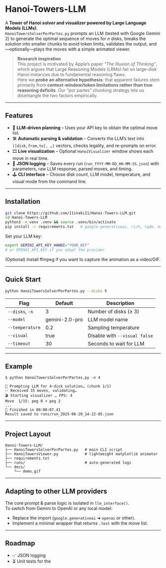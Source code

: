 # Hanoi-Towers-LLM

A **Tower of Hanoi solver and visualizer powered by Large Language Models (LLMs)**.  
`HanoiTowersSolverPorPartes.py` prompts an LLM (tested with Google Gemini 2) to generate the optimal sequence of moves for *n* disks, breaks the solution into smaller chunks to avoid token limits, validates the output, and—optionally—plays the moves with a simple animated viewer.

> **Research inspiration**  
> This project is motivated by Apple’s paper *“The Illusion of Thinking”*, which argues that Large Reasoning Models (LRMs) fail on large-disk Hanoi instances due to fundamental reasoning flaws.  
> Here we **probe an alternative hypothesis**: that apparent failures stem primarily from **context-window/token limitations rather than true reasoning deficits**. Our “por partes” chunking strategy lets us disentangle the two factors empirically.

---

## Features

- 🔮 **LLM-driven planning** – Uses your API key to obtain the optimal move list.  
- 🛠️ **Automatic parsing & validation** – Converts the LLM’s text into `[[disk,from,to], …]` vectors, checks legality, and re-prompts on error.  
- 🎞️ **Live visualization** – Optional `HanoiVisualizer` window shows each move in real time.  
- 💾 **JSON logging** – Saves every run (`run_YYYY-MM-DD_HH-MM-SS.json`) with parameters, raw LLM response, parsed moves, and timing.  
- 🕹️ **CLI interface** – Choose disk count, LLM model, temperature, and visual mode from the command line.

---

## Installation

```bash
git clone https://github.com/11inaki11/Hanoi-Towers-LLM.git
cd Hanoi-Towers-LLM
python3 -m venv .venv && source .venv/bin/activate
pip install -r requirements.txt   # google-generativeai, rich, tqdm, matplotlib, etc.
```

Set your LLM key:

```bash
export GEMINI_API_KEY_HANOI="YOUR_KEY"
# or OPENAI_API_KEY if you adapt the provider
```

(Optional) Install ffmpeg if you want to capture the animation as a video/GIF.

---

## Quick Start

```bash
python HanoiTowersSolverPorPartes.py --disks 5
```

| Flag            | Default         | Description                       |
|-----------------|----------------|-----------------------------------|
| `--disks`, `-n` | 3              | Number of disks (≥ 3)             |
| `--model`       | gemini-2.0-pro | LLM model name                    |
| `--temperature` | 0.2            | Sampling temperature              |
| `--visual`      | true           | Disable with `--visual false`     |
| `--timeout`     | 30             | Seconds to wait for LLM           |

---

## Example

```text
$ python HanoiTowersSolverPorPartes.py -n 4

🧠 Prompting LLM for 4-disk solution… (chunk 1/1)
✅ Received 15 moves, validating…
🎬 Starting visualizer … FPS: 4
Move  1/15: peg 0 ➜ peg 2
...
🏁 Finished in 00:00:07.41
Result saved to runs/run_2025-06-20_14-22-05.json
```

---

## Project Layout

```
Hanoi-Towers-LLM/
├── HanoiTowersSolverPorPartes.py   # main CLI script
├── HanoiTowersViewer.py            # lightweight matplotlib animator
├── requirements.txt
├── runs/                           # auto-generated logs
└── docs/
    └── demo.gif
```

---

## Adapting to other LLM providers

The core prompt & parse logic is isolated in `llm_interface()`.  
To switch from Gemini to OpenAI or any local model:

- Replace the import (`google.generativeai` ➜ `openai` or other).
- Implement a minimal wrapper that returns `.text` with the move list.

---

## Roadmap

- ✅ JSON logging
- ⏳ Unit tests for the